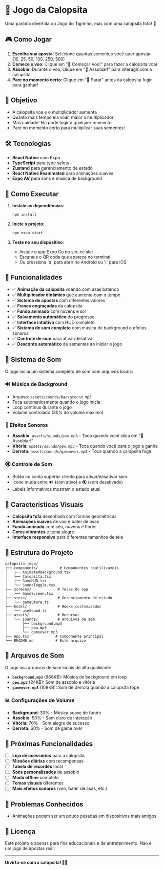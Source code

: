 # 🦜 Jogo da Calopsita

Uma paródia divertida do Jogo do Tigrinho, mas com uma calopsita fofa! 🎵

## 🎮 Como Jogar

1. **Escolha sua aposta**: Selecione quantas sementes você quer apostar (10, 25, 50, 100, 250, 500)
2. **Comece o voo**: Clique em "🦜 Começar Voo!" para fazer a calopsita voar
3. **Assobie**: Durante o voo, clique em "🎵 Assobiar!" para interagir com a calopsita
4. **Pare no momento certo**: Clique em "🛑 Parar" antes da calopsita fugir para ganhar!

## 🎯 Objetivo

- A calopsita voa e o multiplicador aumenta
- Quanto mais tempo ela voar, maior o multiplicador
- Mas cuidado! Ela pode fugir a qualquer momento
- Pare no momento certo para multiplicar suas sementes!

## 🛠️ Tecnologias

- **React Native** com Expo
- **TypeScript** para type safety
- **Zustand** para gerenciamento de estado
- **React Native Reanimated** para animações suaves
- **Expo AV** para sons e música de background

## 🚀 Como Executar

1. **Instale as dependências**:
   ```bash
   npm install
   ```

2. **Inicie o projeto**:
   ```bash
   npx expo start
   ```

3. **Teste no seu dispositivo**:
   - Instale o app Expo Go no seu celular
   - Escaneie o QR code que aparece no terminal
   - Ou pressione 'a' para abrir no Android ou 'i' para iOS

## 📱 Funcionalidades

- ✅ **Animação da calopsita** voando com asas batendo
- ✅ **Multiplicador dinâmico** que aumenta com o tempo
- ✅ **Sistema de apostas** com diferentes valores
- ✅ **Frases engraçadas** da calopsita
- ✅ **Fundo animado** com nuvens e sol
- ✅ **Salvamento automático** do progresso
- ✅ **Interface intuitiva** com HUD completo
- ✅ **Sistema de som completo** com música de background e efeitos sonoros
- ✅ **Controle de som** para ativar/desativar
- ✅ **Desconto automático** de sementes ao iniciar o jogo

## 🎵 Sistema de Som

O jogo inclui um sistema completo de som com arquivos locais:

### 🔊 **Música de Background**
- Arquivo: `assets/sounds/background.mp3`
- Toca automaticamente quando o jogo inicia
- Loop contínuo durante o jogo
- Volume controlado (30% do volume máximo)

### 🎵 **Efeitos Sonoros**
- **Assobio**: `assets/sounds/pew.mp3` - Toca quando você clica em "🎵 Assobiar!"
- **Vitória**: `assets/sounds/pew.mp3` - Toca quando você para o jogo e ganha
- **Derrota**: `assets/sounds/gameover.mp3` - Toca quando a calopsita foge

### 🔇 **Controle de Som**
- Botão no canto superior direito para ativar/desativar som
- Ícone muda entre 🔊 (som ativo) e 🔇 (som desativado)
- Labels informativos mostram o estado atual

## 🎨 Características Visuais

- **Calopsita fofa** desenhada com formas geométricas
- **Animações suaves** de voo e bater de asas
- **Fundo animado** com céu, nuvens e flores
- **Cores vibrantes** e tema alegre
- **Interface responsiva** para diferentes tamanhos de tela

## 🔧 Estrutura do Projeto

```
calopsita-jogo/
├── components/          # Componentes reutilizáveis
│   ├── AnimatedBackground.tsx
│   ├── Calopsita.tsx
│   ├── GameHUD.tsx
│   └── SoundToggle.tsx
├── screens/            # Telas do app
│   └── GameScreen.tsx
├── store/              # Gerenciamento de estado
│   └── gameStore.ts
├── hooks/              # Hooks customizados
│   └── useSound.ts
├── assets/             # Recursos
│   └── sounds/         # Arquivos de som
│       ├── background.mp3
│       ├── pew.mp3
│       └── gameover.mp3
├── App.tsx            # Componente principal
└── README.md          # Este arquivo
```

## 🎵 Arquivos de Som

O jogo usa arquivos de som locais de alta qualidade:

- **`background.mp3`** (968KB): Música de background em loop
- **`pew.mp3`** (24KB): Som de assobio e vitória
- **`gameover.mp3`** (108KB): Som de derrota quando a calopsita foge

### 📊 **Configurações de Volume**
- **Background**: 30% - Música suave de fundo
- **Assobio**: 50% - Som claro de interação
- **Vitória**: 70% - Som alegre de sucesso
- **Derrota**: 60% - Som de game over

## 🚀 Próximas Funcionalidades

- [ ] **Loja de acessórios** para a calopsita
- [ ] **Missões diárias** com recompensas
- [ ] **Tabela de recordes** local
- [ ] **Sons personalizados** de assobio
- [ ] **Modo offline** completo
- [ ] **Temas visuais** diferentes
- [ ] **Mais efeitos sonoros** (voo, bater de asas, etc.)

## 🐛 Problemas Conhecidos

- Animações podem ser um pouco pesadas em dispositivos mais antigos

## 📄 Licença

Este projeto é apenas para fins educacionais e de entretenimento. Não é um jogo de apostas real!

---

**Divirta-se com a calopsita! 🦜🎵** 